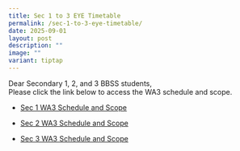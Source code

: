 ```yaml
---
title: Sec 1 to 3 EYE Timetable
permalink: /sec-1-to-3-eye-timetable/
date: 2025-09-01
layout: post
description: ""
image: ""
variant: tiptap
---
```

<p>Dear Secondary 1, 2, and 3 BBSS students,
<br>Please click the link below to access the WA3 schedule and scope.</p>
<ul data-tight="true" class="tight">
<li>
<p><a href="/files/Announcements/Exam/2025_Sec_1_WA3_Schedule_and_Scope.pdf" rel="noopener nofollow" target="_blank">Sec 1 WA3 Schedule and Scope</a>
</p>
</li>
<li>
<p><a href="/files/Announcements/Exam/2025_Sec_2_WA3_Schedule_and_Scope.pdf" rel="noopener nofollow" target="_blank">Sec 2 WA3 Schedule and Scope</a>
</p>
</li>
<li>
<p><a href="/files/Announcements/Exam/2025_Sec_3_WA3_Schedule_and_Scope.pdf" rel="noopener nofollow" target="_blank">Sec 3 WA3 Schedule and Scope</a>
</p>
</li>
</ul>
<p></p>